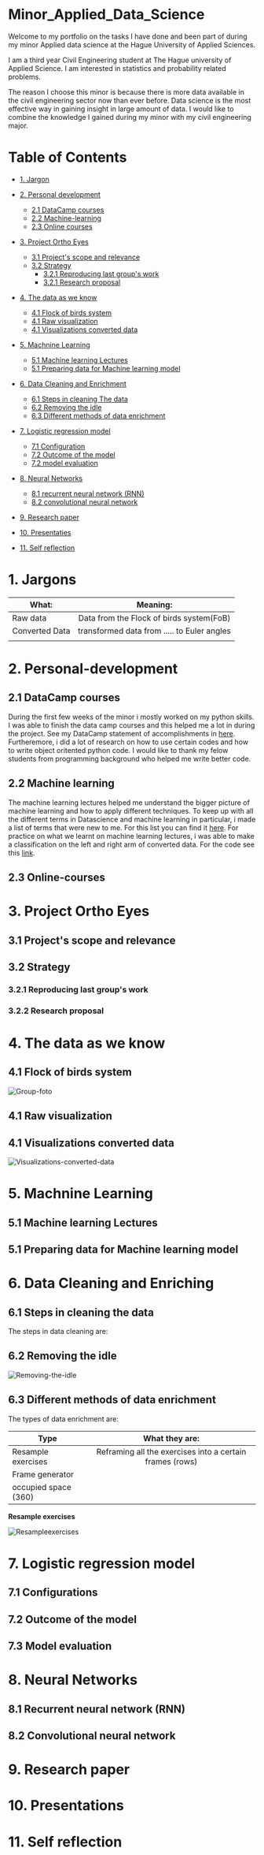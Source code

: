 # Minor_Applied_Data_Science
Welcome to my portfolio on the tasks I have done and been part of during my minor Applied data science at the Hague University of Applied Sciences. 

I am a third year Civil Engineering student at The Hague university of Applied Science. I am interested in statistics and probability related problems. 

The reason I choose this minor is because there is more data available in the civil engineering sector now than ever before. Data science is the most effective way in gaining insight in large amount of data. I would like to combine the knowledge I gained during my minor with my civil engineering major.

# Table of Contents

- [1. Jargon](#1-Jargon)
- [2. Personal development](#2-Personal-development)
  - [2.1 DataCamp courses](#21-DataCamp-courses)
  - [2.2 Machine-learning](#22-Machine-learning)
  - [2.3 Online courses](#23-Online-courses)
- [3. Project Ortho Eyes](#3-Project-Ortho-Eyes)
  - [3.1 Project's scope and relevance](#31-Project's-scope-and-relevance)
  - [3.2 Strategy](#32-Research-proposal)
     - [3.2.1 Reproducing last group's work](#321-Reproducing-last-groups-work)
     - [3.2.1 Research proposal](#321-Research-proposal)
- [4. The data as we know](#4-The-data-as-we-know)
  - [4.1 Flock of birds system](#41-Flock-of-birds-system)
  - [4.1 Raw visualization](#41-Raw-visualization)
  - [4.1 Visualizations converted data](#41-Visualizations-converted-data)
- [5. Machnine Learning](#5-Machnine-Learning)
  - [5.1 Machine learning Lectures](#51-Machine-learning-Lectures)
  - [5.1 Preparing data for Machine learning model](#51-Preparing-data-for-Machine-learning-model)
- [6. Data Cleaning and Enrichment](#6-Data-cleaning-and-Enrichment)
  - [6.1 Steps in cleaning The data](#61-Steps-in-cleaning-the-data)
  - [6.2 Removing the idle](#62-Removing-the-idle)
  - [6.3 Different methods of data enrichment](#63-Different-methods-of-data-enrichment)
- [7. Logistic regression model](#7-Logistic-regression-model)
     - [7.1 Configuration](#71-configuration)
     - [7.2 Outcome of the model](#72-Outcome-of-the-model)
     - [7.2 model evaluation](#72-model-evaluation)
 - [8. Neural Networks](#8-Neural-Networks)
     - [8.1 recurrent neural network (RNN)](#81-recurrent-neural-network-(RNN))
     - [8.2 convolutional neural network](#82-convolutional-neural-network)

- [9. Research paper](#7-Research-paper)
- [10. Presentaties](#7-Presentaties)
- [11. Self reflection](#7-Self-reflection)

# 1. Jargons

| What:                | Meaning:                                                        |     
| ---------------------|:---------------------------------------------------------------:|
| Raw data             | Data from the Flock of birds system(FoB)                        |
| Converted Data       | transformed data from ..... to Euler angles                     |     
|                      |                                                                 |   

# 2. Personal-development
## 2.1 DataCamp courses
During the first few weeks of the minor i mostly worked on my python skills. I was able to finish the data camp courses and this helped me a lot in during the project. See my DataCamp statement of accomplishments in [here](https://github.com/Hassanyare/Minor_Applied_Data_Science/tree/master/DataCamp). Furtheremore, i did a lot of research on how to use certain codes and how to write object oritented python code. I would like to thank my felow students from programming background who helped me write better code.
## 2.2 Machine learning
The machine learning lectures helped me understand the bigger picture of machine learning and how to apply different techniques. To keep up with all the different terms in Datascience and machine learning in particular, i made a list of terms that were new to me. For this list you can find it [here](https://github.com/Hassanyare/Minor_Applied_Data_Science/blob/master/Machine%20Learning%20Terms.pdf).
For practice on what we learnt on machine learning lectures, i was able to make a classification on the left and right arm of converted data. For the code see this [link](https://github.com/Hassanyare/Minor_Applied_Data_Science/blob/master/src_machine-learning/left_right_clf.py). 
## 2.3 Online-courses

# 3. Project Ortho Eyes
## 3.1 Project's scope and relevance
## 3.2 Strategy 
### 3.2.1 Reproducing last group's work
### 3.2.2 Research proposal


# 4. The data as we know
## 4.1 Flock of birds system
![Group-foto](https://github.com/Hassanyare/Minor_Applied_Data_Science/blob/master/fotos/group-foto.PNG)
## 4.1 Raw visualization
## 4.1 Visualizations converted data
![Visualizations-converted-data](https://github.com/Hassanyare/Minor_Applied_Data_Science/blob/master/fotos/all_the_data_vis.png)

# 5. Machnine Learning
## 5.1 Machine learning Lectures
## 5.1 Preparing data for Machine learning model
# 6. Data Cleaning and Enriching
   
                                                    
## 6.1 Steps in cleaning the data
The steps in data cleaning are:

## 6.2 Removing the idle
![Removing-the-idle](https://github.com/Hassanyare/Minor_Applied_Data_Science/blob/master/fotos/removing%20the%20idle.png)
## 6.3 Different methods of data enrichment

The types of data enrichment are: 

| Type                 | What they are:                                                  |     
| ---------------------|:---------------------------------------------------------------:|
| Resample exercises   | Reframing all the exercises into a certain frames (rows)        |
| Frame generator      |                                                                 |     
| occupied space (360) |                                                                 |     


**Resample exercises** 

![Resampleexercises](https://github.com/Hassanyare/Minor_Applied_Data_Science/blob/master/fotos/resampled-exer.png)

# 7. Logistic regression model
## 7.1  Configurations
## 7.2 Outcome of the model
## 7.3 Model evaluation
# 8. Neural Networks
## 8.1 Recurrent neural network (RNN)
## 8.2 Convolutional neural network
# 9. Research paper
# 10. Presentations
# 11. Self reflection
